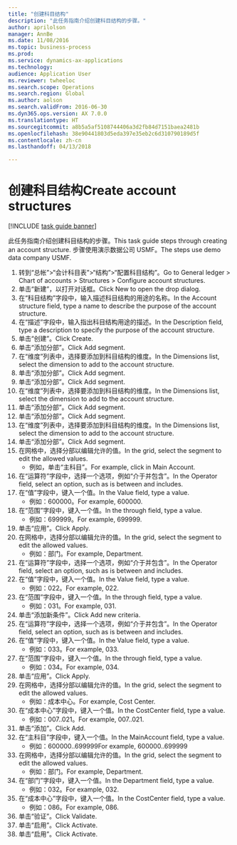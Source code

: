 ```yaml
--- 
title: "创建科目结构"
description: "此任务指南介绍创建科目结构的步骤。"
author: aprilolson
manager: AnnBe
ms.date: 11/08/2016
ms.topic: business-process
ms.prod: 
ms.service: dynamics-ax-applications
ms.technology: 
audience: Application User
ms.reviewer: twheeloc
ms.search.scope: Operations
ms.search.region: Global
ms.author: aolson
ms.search.validFrom: 2016-06-30
ms.dyn365.ops.version: AX 7.0.0
ms.translationtype: HT
ms.sourcegitcommit: a8b5a5af5108744406a3d2fb84d7151baea2481b
ms.openlocfilehash: 38e90441803d5eda397e35eb2c6d310790189d5f
ms.contentlocale: zh-cn
ms.lasthandoff: 04/13/2018

---
```

# <a name="create-account-structures"></a><span data-ttu-id="f8310-103">创建科目结构</span><span class="sxs-lookup"><span data-stu-id="f8310-103">Create account structures</span></span>

[!INCLUDE [task guide banner](../../includes/task-guide-banner.md)]

<span data-ttu-id="f8310-104">此任务指南介绍创建科目结构的步骤。</span><span class="sxs-lookup"><span data-stu-id="f8310-104">This task guide steps through creating an account structure.</span></span> <span data-ttu-id="f8310-105">步骤使用演示数据公司 USMF。</span><span class="sxs-lookup"><span data-stu-id="f8310-105">The steps use demo data company USMF.</span></span>

1. <span data-ttu-id="f8310-106">转到“总帐”>“会计科目表”>“结构”>“配置科目结构”。</span><span class="sxs-lookup"><span data-stu-id="f8310-106">Go to General ledger > Chart of accounts > Structures > Configure account structures.</span></span>
2. <span data-ttu-id="f8310-107">单击“新建”，以打开对话框。</span><span class="sxs-lookup"><span data-stu-id="f8310-107">Click New to open the drop dialog.</span></span>
3. <span data-ttu-id="f8310-108">在“科目结构”字段中，输入描述科目结构的用途的名称。</span><span class="sxs-lookup"><span data-stu-id="f8310-108">In the Account structure field, type a name to describe the purpose of the account structure.</span></span>
4. <span data-ttu-id="f8310-109">在“描述”字段中，输入指出科目结构用途的描述。</span><span class="sxs-lookup"><span data-stu-id="f8310-109">In the Description field, type a description to specify the purpose of the account structure.</span></span>
5. <span data-ttu-id="f8310-110">单击“创建”。</span><span class="sxs-lookup"><span data-stu-id="f8310-110">Click Create.</span></span>
6. <span data-ttu-id="f8310-111">单击“添加分部”。</span><span class="sxs-lookup"><span data-stu-id="f8310-111">Click Add segment.</span></span>
7. <span data-ttu-id="f8310-112">在“维度”列表中，选择要添加到科目结构的维度。</span><span class="sxs-lookup"><span data-stu-id="f8310-112">In the Dimensions list, select the dimension to add to the account structure.</span></span>
8. <span data-ttu-id="f8310-113">单击“添加分部”。</span><span class="sxs-lookup"><span data-stu-id="f8310-113">Click Add segment.</span></span>
9. <span data-ttu-id="f8310-114">单击“添加分部”。</span><span class="sxs-lookup"><span data-stu-id="f8310-114">Click Add segment.</span></span>
10. <span data-ttu-id="f8310-115">在“维度”列表中，选择要添加到科目结构的维度。</span><span class="sxs-lookup"><span data-stu-id="f8310-115">In the Dimensions list, select the dimension to add to the account structure.</span></span>
11. <span data-ttu-id="f8310-116">单击“添加分部”。</span><span class="sxs-lookup"><span data-stu-id="f8310-116">Click Add segment.</span></span>
12. <span data-ttu-id="f8310-117">单击“添加分部”。</span><span class="sxs-lookup"><span data-stu-id="f8310-117">Click Add segment.</span></span>
13. <span data-ttu-id="f8310-118">在“维度”列表中，选择要添加到科目结构的维度。</span><span class="sxs-lookup"><span data-stu-id="f8310-118">In the Dimensions list, select the dimension to add to the account structure.</span></span>
14. <span data-ttu-id="f8310-119">单击“添加分部”。</span><span class="sxs-lookup"><span data-stu-id="f8310-119">Click Add segment.</span></span>
15. <span data-ttu-id="f8310-120">在网格中，选择分部以编辑允许的值。</span><span class="sxs-lookup"><span data-stu-id="f8310-120">In the grid, select the segment to edit the allowed values.</span></span>
    * <span data-ttu-id="f8310-121">例如，单击“主科目”。</span><span class="sxs-lookup"><span data-stu-id="f8310-121">For example, click in Main Account.</span></span>  
16. <span data-ttu-id="f8310-122">在“运算符”字段中，选择一个选项，例如“介于并包含”。</span><span class="sxs-lookup"><span data-stu-id="f8310-122">In the Operator field, select an option, such as is between and includes.</span></span>
17. <span data-ttu-id="f8310-123">在“值”字段中，键入一个值。</span><span class="sxs-lookup"><span data-stu-id="f8310-123">In the Value field, type a value.</span></span>
    * <span data-ttu-id="f8310-124">例如：600000。</span><span class="sxs-lookup"><span data-stu-id="f8310-124">For example, 600000.</span></span>  
18. <span data-ttu-id="f8310-125">在“范围”字段中，键入一个值。</span><span class="sxs-lookup"><span data-stu-id="f8310-125">In the through field, type a value.</span></span>
    * <span data-ttu-id="f8310-126">例如：699999。</span><span class="sxs-lookup"><span data-stu-id="f8310-126">For example, 699999.</span></span>  
19. <span data-ttu-id="f8310-127">单击“应用”。</span><span class="sxs-lookup"><span data-stu-id="f8310-127">Click Apply.</span></span>
20. <span data-ttu-id="f8310-128">在网格中，选择分部以编辑允许的值。</span><span class="sxs-lookup"><span data-stu-id="f8310-128">In the grid, select the segment to edit the allowed values.</span></span>
    * <span data-ttu-id="f8310-129">例如：部门。</span><span class="sxs-lookup"><span data-stu-id="f8310-129">For example, Department.</span></span>  
21. <span data-ttu-id="f8310-130">在“运算符”字段中，选择一个选项，例如“介于并包含”。</span><span class="sxs-lookup"><span data-stu-id="f8310-130">In the Operator field, select an option, such as is between and includes.</span></span>
22. <span data-ttu-id="f8310-131">在“值”字段中，键入一个值。</span><span class="sxs-lookup"><span data-stu-id="f8310-131">In the Value field, type a value.</span></span>
    * <span data-ttu-id="f8310-132">例如：022。</span><span class="sxs-lookup"><span data-stu-id="f8310-132">For example, 022.</span></span>  
23. <span data-ttu-id="f8310-133">在“范围”字段中，键入一个值。</span><span class="sxs-lookup"><span data-stu-id="f8310-133">In the through field, type a value.</span></span>
    * <span data-ttu-id="f8310-134">例如：031。</span><span class="sxs-lookup"><span data-stu-id="f8310-134">For example, 031.</span></span>  
24. <span data-ttu-id="f8310-135">单击“添加新条件”。</span><span class="sxs-lookup"><span data-stu-id="f8310-135">Click Add new criteria.</span></span>
25. <span data-ttu-id="f8310-136">在“运算符”字段中，选择一个选项，例如“介于并包含”。</span><span class="sxs-lookup"><span data-stu-id="f8310-136">In the Operator field, select an option, such as is between and includes.</span></span>
26. <span data-ttu-id="f8310-137">在“值”字段中，键入一个值。</span><span class="sxs-lookup"><span data-stu-id="f8310-137">In the Value field, type a value.</span></span>
    * <span data-ttu-id="f8310-138">例如：033。</span><span class="sxs-lookup"><span data-stu-id="f8310-138">For example, 033.</span></span>  
27. <span data-ttu-id="f8310-139">在“范围”字段中，键入一个值。</span><span class="sxs-lookup"><span data-stu-id="f8310-139">In the through field, type a value.</span></span>
    * <span data-ttu-id="f8310-140">例如：034。</span><span class="sxs-lookup"><span data-stu-id="f8310-140">For example, 034.</span></span>  
28. <span data-ttu-id="f8310-141">单击“应用”。</span><span class="sxs-lookup"><span data-stu-id="f8310-141">Click Apply.</span></span>
29. <span data-ttu-id="f8310-142">在网格中，选择分部以编辑允许的值。</span><span class="sxs-lookup"><span data-stu-id="f8310-142">In the grid, select the segment to edit the allowed values.</span></span>
    * <span data-ttu-id="f8310-143">例如：成本中心。</span><span class="sxs-lookup"><span data-stu-id="f8310-143">For example, Cost Center.</span></span>  
30. <span data-ttu-id="f8310-144">在“成本中心”字段中，键入一个值。</span><span class="sxs-lookup"><span data-stu-id="f8310-144">In the CostCenter field, type a value.</span></span>
    * <span data-ttu-id="f8310-145">例如：007..021。</span><span class="sxs-lookup"><span data-stu-id="f8310-145">For example, 007..021.</span></span>  
31. <span data-ttu-id="f8310-146">单击“添加”。</span><span class="sxs-lookup"><span data-stu-id="f8310-146">Click Add.</span></span>
32. <span data-ttu-id="f8310-147">在“主科目”字段中，键入一个值。</span><span class="sxs-lookup"><span data-stu-id="f8310-147">In the MainAccount field, type a value.</span></span>
    * <span data-ttu-id="f8310-148">例如：600000..699999</span><span class="sxs-lookup"><span data-stu-id="f8310-148">For example, 600000..699999</span></span>  
33. <span data-ttu-id="f8310-149">在网格中，选择分部以编辑允许的值。</span><span class="sxs-lookup"><span data-stu-id="f8310-149">In the grid, select the segment to edit the allowed values.</span></span>
    * <span data-ttu-id="f8310-150">例如：部门。</span><span class="sxs-lookup"><span data-stu-id="f8310-150">For example, Department.</span></span>  
34. <span data-ttu-id="f8310-151">在“部门”字段中，键入一个值。</span><span class="sxs-lookup"><span data-stu-id="f8310-151">In the Department field, type a value.</span></span>
    * <span data-ttu-id="f8310-152">例如：032。</span><span class="sxs-lookup"><span data-stu-id="f8310-152">For example, 032.</span></span>  
35. <span data-ttu-id="f8310-153">在“成本中心”字段中，键入一个值。</span><span class="sxs-lookup"><span data-stu-id="f8310-153">In the CostCenter field, type a value.</span></span>
    * <span data-ttu-id="f8310-154">例如：086。</span><span class="sxs-lookup"><span data-stu-id="f8310-154">For example, 086.</span></span>  
36. <span data-ttu-id="f8310-155">单击“验证”。</span><span class="sxs-lookup"><span data-stu-id="f8310-155">Click Validate.</span></span>
37. <span data-ttu-id="f8310-156">单击“启用”。</span><span class="sxs-lookup"><span data-stu-id="f8310-156">Click Activate.</span></span>
38. <span data-ttu-id="f8310-157">单击“启用”。</span><span class="sxs-lookup"><span data-stu-id="f8310-157">Click Activate.</span></span>


